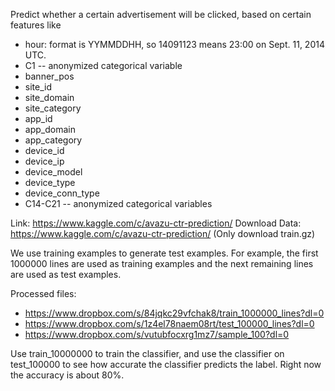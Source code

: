 Predict whether a certain advertisement will be clicked, based on certain features like

- hour: format is YYMMDDHH, so 14091123 means 23:00 on Sept. 11, 2014 UTC.
- C1 -- anonymized categorical variable
- banner_pos
- site_id
- site_domain
- site_category
- app_id
- app_domain
- app_category
- device_id
- device_ip
- device_model
- device_type
- device_conn_type
- C14-C21 -- anonymized categorical variables

Link: https://www.kaggle.com/c/avazu-ctr-prediction/
Download Data: https://www.kaggle.com/c/avazu-ctr-prediction/
(Only download train.gz)

We use training examples to generate test examples.
For example, the first 1000000 lines are used as training examples and the next
remaining lines are used as test examples.

Processed files:
- https://www.dropbox.com/s/84jqkc29vfchak8/train_1000000_lines?dl=0
- https://www.dropbox.com/s/1z4el78naem08rt/test_100000_lines?dl=0
- https://www.dropbox.com/s/vutubfocxrg1mz7/sample_100?dl=0

Use train_10000000 to train the classifier, and use the classifier on
test_100000 to see how accurate the classifier predicts the label.
Right now the accuracy is about 80%.